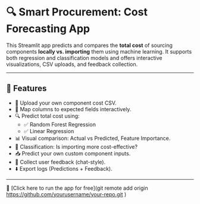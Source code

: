 # 🔍 Smart Procurement: Cost Forecasting App

This Streamlit app predicts and compares the **total cost** of sourcing components **locally vs. importing** them using machine learning. It supports both regression and classification models and offers interactive visualizations, CSV uploads, and feedback collection.

---

## 🚀 Features

- 📁 Upload your own component cost CSV.
- 🔀 Map columns to expected fields interactively.
- 🔍 Predict total cost using:
  - ✅ Random Forest Regression
  - ✅ Linear Regression
- 📊 Visual comparison: Actual vs Predicted, Feature Importance.
- 🧠 Classification: Is importing more cost-effective?
- 📥 Predict your own custom component inputs.
- 💬 Collect user feedback (chat-style).
- ⬇️ Export logs (Predictions + Feedback).

---

🚀 [Click here to run the app for free](git remote add origin https://github.com/yourusername/your-repo.git
)



